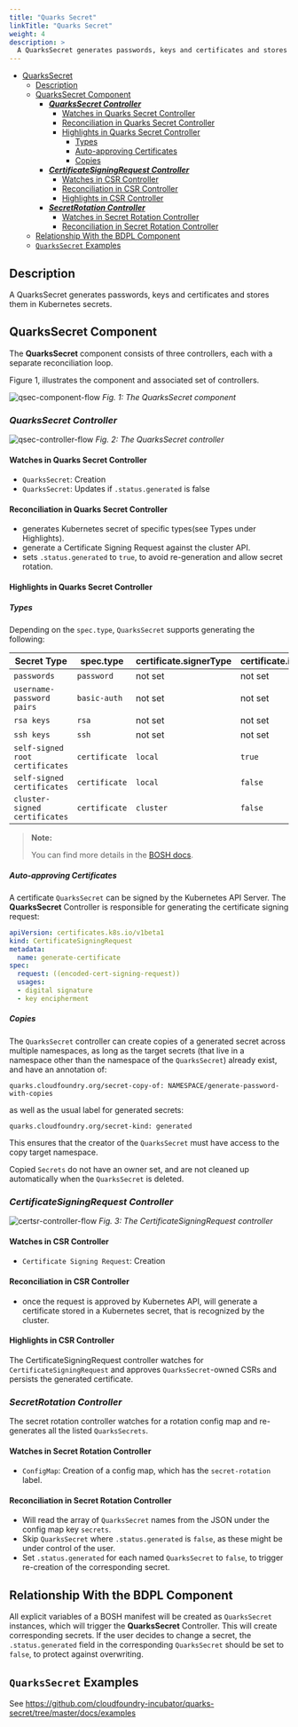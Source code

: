 ```yaml
---
title: "Quarks Secret"
linkTitle: "Quarks Secret"
weight: 4
description: >
  A QuarksSecret generates passwords, keys and certificates and stores them in Kubernetes secrets.
---
```



- [QuarksSecret](#quarkssecret)
  - [Description](#description)
  - [QuarksSecret Component](#quarkssecret-component)
    - [**_QuarksSecret Controller_**](#quarkssecret-controller)
      - [Watches in Quarks Secret Controller](#watches-in-quarks-secret-controller)
      - [Reconciliation in Quarks Secret Controller](#reconciliation-in-quarks-secret-controller)
      - [Highlights in Quarks Secret Controller](#highlights-in-quarks-secret-controller)
        - [Types](#types)
        - [Auto-approving Certificates](#auto-approving-certificates)
        - [Copies](#copies)
    - [**_CertificateSigningRequest Controller_**](#certificatesigningrequest-controller)
      - [Watches in CSR Controller](#watches-in-csr-controller)
      - [Reconciliation in CSR Controller](#reconciliation-in-csr-controller)
      - [Highlights in CSR Controller](#highlights-in-csr-controller)
    - [**_SecretRotation Controller_**](#secretrotation-controller)
      - [Watches in Secret Rotation Controller](#watches-in-secret-rotation-controller)
      - [Reconciliation in Secret Rotation Controller](#reconciliation-in-secret-rotation-controller)
  - [Relationship With the BDPL Component](#relationship-with-the-bdpl-component)
  - [`QuarksSecret` Examples](#quarkssecret-examples)

## Description

A QuarksSecret generates passwords, keys and certificates and stores them in Kubernetes secrets.

## QuarksSecret Component

The **QuarksSecret** component consists of three controllers, each with a separate reconciliation loop.

Figure 1, illustrates the component and associated set of controllers.

![qsec-component-flow](../quarks_eseccomponent_flow.png)
*Fig. 1: The QuarksSecret component*

### **_QuarksSecret Controller_**

![qsec-controller-flow](../quarks_eseccontroller_flow.png)
*Fig. 2: The QuarksSecret controller*


#### Watches in Quarks Secret Controller

- `QuarksSecret`: Creation
- `QuarksSecret`: Updates if `.status.generated` is false

#### Reconciliation in Quarks Secret Controller

- generates Kubernetes secret of specific types(see Types under Highlights).
- generate a Certificate Signing Request against the cluster API.
- sets `.status.generated` to `true`, to avoid re-generation and allow secret rotation.

#### Highlights in Quarks Secret Controller

##### Types

Depending on the `spec.type`, `QuarksSecret` supports generating the following:

| Secret Type                     | spec.type     | certificate.signerType | certificate.isCA |
| ------------------------------- | ------------- | ---------------------- | ---------------- |
| `passwords`                     | `password`    | not set                | not set          |
| `username-password pairs`       | `basic-auth`  | not set                | not set          |
| `rsa keys`                      | `rsa`         | not set                | not set          |
| `ssh keys`                      | `ssh`         | not set                | not set          |
| `self-signed root certificates` | `certificate` | `local`                | `true`           |
| `self-signed certificates`      | `certificate` | `local`                | `false`          |
| `cluster-signed certificates`   | `certificate` | `cluster`              | `false`          |

> **Note:**
>
> You can find more details in the [BOSH docs](https://bosh.io/docs/variable-types).

##### Auto-approving Certificates

A certificate `QuarksSecret` can be signed by the Kubernetes API Server. The **QuarksSecret** Controller is responsible for generating the certificate signing request:

```yaml
apiVersion: certificates.k8s.io/v1beta1
kind: CertificateSigningRequest
metadata:
  name: generate-certificate
spec:
  request: ((encoded-cert-signing-request))
  usages:
  - digital signature
  - key encipherment
```

##### Copies

The `QuarksSecret` controller can create copies of a generated secret across multiple namespaces, as long as the target secrets (that live in a namespace other than the namespace of the `QuarksSecret`) already exist, and have an annotation of:

```text
quarks.cloudfoundry.org/secret-copy-of: NAMESPACE/generate-password-with-copies
```

as well as the usual label for generated secrets:

```text
quarks.cloudfoundry.org/secret-kind: generated
```

This ensures that the creator of the `QuarksSecret` must have access to the copy target namespace.

Copied `Secrets` do not have an owner set, and are not cleaned up automatically when the `QuarksSecret` is deleted.

### **_CertificateSigningRequest Controller_**

![certsr-controller-flow](../quarks_certsrcontroller_flow.png)
*Fig. 3: The CertificateSigningRequest controller*

#### Watches in CSR Controller

- `Certificate Signing Request`: Creation

#### Reconciliation in CSR Controller

- once the request is approved by Kubernetes API, will generate a certificate stored in a Kubernetes secret, that is recognized by the cluster.

#### Highlights in CSR Controller

The CertificateSigningRequest controller watches for `CertificateSigningRequest` and approves `QuarksSecret`-owned CSRs and persists the generated certificate.

### **_SecretRotation Controller_**

The secret rotation controller watches for a rotation config map and re-generates all the listed `QuarksSecrets`.

#### Watches in Secret Rotation Controller

- `ConfigMap`: Creation of a config map, which has the `secret-rotation` label.

#### Reconciliation in Secret Rotation Controller

- Will read the array of `QuarksSecret` names from the JSON under the config map key `secrets`.
- Skip `QuarksSecret` where `.status.generated` is `false`, as these might be under control of the user.
- Set `.status.generated` for each named `QuarksSecret` to `false`, to trigger re-creation of the corresponding secret.

## Relationship With the BDPL Component

All explicit variables of a BOSH manifest will be created as `QuarksSecret` instances, which will trigger the **QuarksSecret** Controller.
This will create corresponding secrets. If the user decides to change a secret, the `.status.generated` field in the corresponding `QuarksSecret` should be set to `false`, to protect against overwriting.

## `QuarksSecret` Examples

See https://github.com/cloudfoundry-incubator/quarks-secret/tree/master/docs/examples